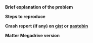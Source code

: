 **Brief explanation of the problem**

**Steps to reproduce**

**Crash report (if any) on [gist](https://gist.github.com) or [pastebin](https://pastebin.com/)**

**Matter Megadrive version**
